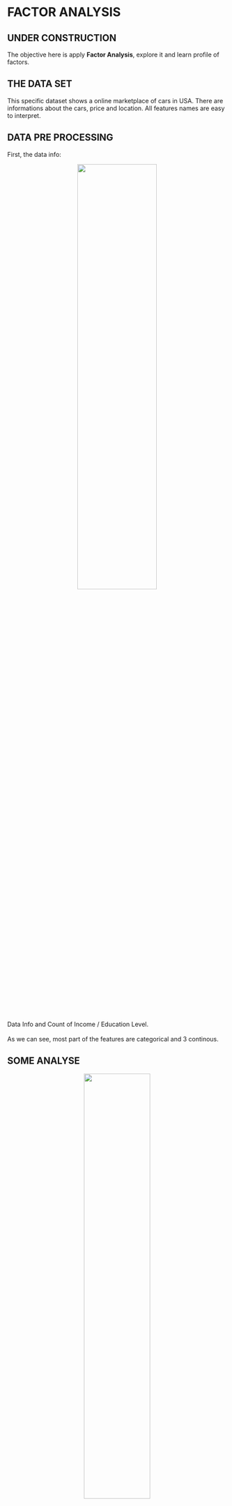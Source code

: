 # FACTOR ANALYSIS 

## **UNDER CONSTRUCTION**

The objective here is apply **Factor Analysis**, explore it and learn profile of factors.

## THE DATA SET
This specific dataset shows a online marketplace of cars in USA. There are informations about the cars, price and location. All features names are easy to interpret.

## DATA PRE PROCESSING
First, the data info:

<p align="center">
<img src="./imgs/01.PNG" width=60% height=50% align="center">
</p>
Data Info and Count of Income / Education Level.
<br /><br />
As we can see, most part of the features are categorical and 3 continous. 

## SOME ANALYSE

<p align="center">
<img src="./imgs/02.PNG" width=55% height=50% align="center">
  <br />Correlation Heatmap.
</p>
<br /><br />



<p align="center">
<img src="./imgs/03.PNG" width=70% height=40% align="center">
  <br />P-value for all correlations.
</p>
<br /><br />

## STARTING FACTOR ANALYSIS

<br /><br />
<p align="center">
<img src="./imgs/08.PNG" width=75% height=55% align="center">
  <br />Sphericity Bartlett Test.
</p>
<br /><br />


<br /><br />
<p align="center">
<img src="./imgs/04.PNG" width=75% height=55% align="center">
  <br />Eigen Values.
</p>
<br /><br />

<br /><br />
<p align="center">
<img src="./imgs/05.PNG" width=85% height=60% align="center">
  <br />Kaiser Criteria.
</p>
<br /><br />

## FACTORS

**From distribution of clusters:**
<br /><br /><br />
<p align="center">
<img src="./imgs/07.PNG" width=85% height=60% align="center">
  <br />Factors.
</p>
<br /><br />

**Insights**
<br />
-**Factor 00**: This factor indicates strongly and inversely associated to fuel and average  type and price of cars 
-**Factors 01, 02 and 03**: These factors are highly related, directly proporcional to price, cylinders of cars and drive, respectively.
-**Factor 04**: Related to year and transmission of cars.
-**Factor 05, 06 and 07**: Softly association. Factors 05 and 07 have directly correlation, whereas factor 06 is inversely correlation. Factor 05 means the state located, factor 06 condition of transmition. And last one, car's condition.

<br />